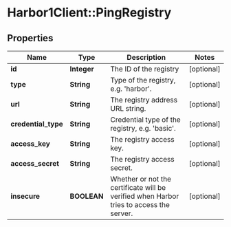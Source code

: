 # Harbor1Client::PingRegistry

## Properties
Name | Type | Description | Notes
------------ | ------------- | ------------- | -------------
**id** | **Integer** | The ID of the registry | [optional] 
**type** | **String** | Type of the registry, e.g. &#39;harbor&#39;. | [optional] 
**url** | **String** | The registry address URL string. | [optional] 
**credential_type** | **String** | Credential type of the registry, e.g. &#39;basic&#39;. | [optional] 
**access_key** | **String** | The registry access key. | [optional] 
**access_secret** | **String** | The registry access secret. | [optional] 
**insecure** | **BOOLEAN** | Whether or not the certificate will be verified when Harbor tries to access the server. | [optional] 


